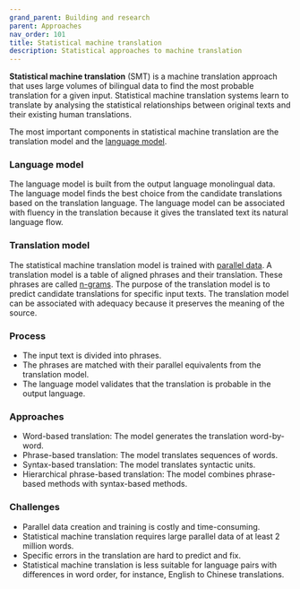```yaml
---
grand_parent: Building and research
parent: Approaches
nav_order: 101
title: Statistical machine translation
description: Statistical approaches to machine translation
---
```


**Statistical machine translation** (SMT) is a machine translation approach that uses large volumes of bilingual data to find the most probable translation for a given input.
Statistical machine translation systems learn to translate by analysing the statistical relationships between original texts and their existing human translations.

The most important components in statistical machine translation are the translation model and the [language model](/concepts/language-model.md).

### Language model

The language model is built from the output language monolingual data.
The language model finds the best choice from the candidate translations based on the translation language.
The language model can be associated with fluency in the translation because it gives the translated text its natural language flow.

### Translation model

The statistical machine translation model is trained with [parallel data](/customisation/parallel-data.md).
A translation model is a table of aligned phrases and their translation.
These phrases are called [n-grams](/concepts/n-gram.md).
The purpose of the translation model is to predict candidate translations for specific input texts.
The translation model can be associated with adequacy because it preserves the meaning of the source.


### Process

- The input text is divided into phrases.
- The phrases are matched with their parallel equivalents from the translation model.
- The language model validates that the translation is probable in the output language.


### Approaches

- Word-based translation: The model generates the translation word-by-word.
- Phrase-based translation: The model translates sequences of words.
- Syntax-based translation: The model translates syntactic units.
- Hierarchical phrase-based translation: The model combines phrase-based methods with syntax-based methods.

### Challenges

- Parallel data creation and training is costly and time-consuming.
- Statistical machine translation requires large parallel data of at least 2 million words.
- Specific errors in the translation are hard to predict and fix.
- Statistical machine translation is less suitable for language pairs with differences in word order, for instance, English to Chinese translations.
